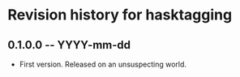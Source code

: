 # Revision history for hasktagging

## 0.1.0.0 -- YYYY-mm-dd

* First version. Released on an unsuspecting world.
